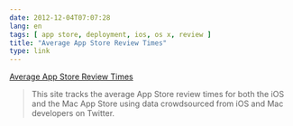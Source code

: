 ```yaml
---
date: 2012-12-04T07:07:28
lang: en
tags: [ app store, deployment, ios, os x, review ]
title: "Average App Store Review Times"
type: link
---
```


[Average App Store Review
Times](http://reviewtimes.shinydevelopment.com/)

> This site tracks the average App Store review times for both the iOS
> and the Mac App Store using data crowdsourced from iOS and Mac
> developers on Twitter.

